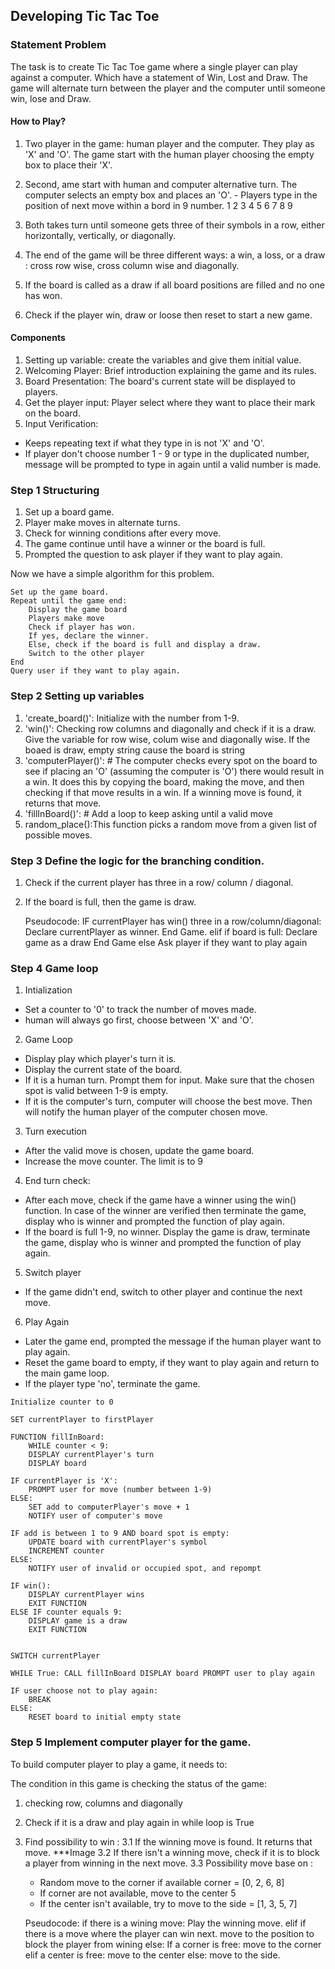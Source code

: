 ## Developing Tic Tac Toe 

### Statement Problem
The task is to create Tic Tac Toe game where a single player can play against a computer.
Which have a statement of Win, Lost and Draw. The game will alternate turn between the
player and the computer until someone win, lose and Draw.

#### How to Play?
1) Two player in the game: human player and the computer. They play as 'X' and 'O'. The game start with the human player choosing the empty box to place their 'X'.
2) Second, ame start with human and computer alternative turn. The computer selects an empty box and places an 'O'. - Players type in the position of next move within a bord in 9 number. 
  	1 2 3
	4 5 6
	7 8 9

3) Both takes turn until someone gets three of their symbols in a row, either horizontally, vertically, or diagonally. 
4) The end of the game will be three different ways: a win, a loss, or a draw : cross row wise, cross column wise and diagonally.
5) If the board is called as a draw if all board positions are filled and no one has won.
6) Check if the player win, draw or loose then reset to start a new game.

#### Components
1) Setting up variable: create the variables and give them initial value.
2) Welcoming Player: Brief introduction explaining the game and its rules.
3) Board Presentation: The board's current state will be displayed to players.
4) Get the player input: Player select where they want to place their mark on the board.
5) Input Verification: 
- Keeps repeating text if what they type in is not 'X' and 'O'.
- If player don't choose number 1 - 9 or type in the duplicated number, message will be prompted to type in again until a valid number is made.


### Step 1 Structuring
1. Set up a board game.
2. Player make moves in alternate turns.
3. Check for winning conditions after every move.
4. The game continue until have a winner or the board is full.
5. Prompted the question to ask player if they want to play again.

Now we have a simple algorithm for this problem.

	Set up the game board.
	Repeat until the game end:
		Display the game board
		Players make move
		Check if player has won.
		If yes, declare the winner.
		Else, check if the board is full and display a draw.
		Switch to the other player
	End
	Query user if they want to play again.

### Step 2 Setting up variables
1) 'create_board()': Initialize with the number from 1-9.
2) 'win()': Checking row columns and diagonally and check if it is a draw. Give the variable for row wise, colum wise and diagonally wise. If the boaed is draw, empty string cause the board is string
3) 'computerPlayer()': # The computer checks every spot on the board to see if placing an 'O' (assuming the computer is 'O') there would result in a win.
It does this by copying the board, making the move, and then checking if that move results in a win.
If a winning move is found, it returns that move.
4) 'fillInBoard()': # Add a loop to keep asking until a valid move
5) random_place():This function picks a random move from a given list of possible moves.


### Step 3 Define the logic for the branching condition.

1) Check if the current player has three in a row/ column / diagonal.
2) If the board is full, then the game is draw.


	Pseudocode:
	IF currentPlayer has win() three in a row/column/diagonal:
		Declare currentPlayer as winner.
		End Game.
	elif if board is full:
		Declare game as a draw
		End Game
	else Ask player if they want to play again


### Step 4 Game loop
1) Intialization
- Set a counter to '0' to track the number of moves made.  
- human will always go first, choose between 'X' and 'O'.

2) Game Loop
- Display play which player's turn it is.
- Display the current state of the board.
- If it is a human turn. Prompt them for input. Make sure that the chosen spot is valid between 1-9 is empty.
- If it is the computer's turn, computer will choose the best move. Then will notify the human player of the computer chosen move.

3) Turn execution 
- After the valid move is chosen, update the game board.
- Increase the move counter. The limit is to 9
4) End turn check:
- After each move, check if the game have a winner using the win() function. In case of the winner are verified then terminate the game, display who is winner and prompted the function of play again.
- If the board is full 1-9, no winner. Display the game is draw, terminate the game, display who is winner and prompted the function of play again.
5) Switch player
- If the game didn't end, switch to other player and continue the next move.
6) Play Again
- Later the game end, prompted the message if the human player want to play again.
- Reset the game board to empty, if they want to play again and return to the main game loop.
- If the player type 'no', terminate the game.



`Initialize counter to 0`

`SET currentPlayer to firstPlayer`

	FUNCTION fillInBoard:
		WHILE counter < 9:
		DISPLAY currentPlayer's turn
		DISPLAY board
	
	IF currentPlayer is 'X':
		PROMPT user for move (number between 1-9)
	ELSE:
		SET add to computerPlayer's move + 1
		NOTIFY user of computer's move
	
	IF add is between 1 to 9 AND board spot is empty:
		UPDATE board with currentPlayer's symbol
		INCREMENT counter
	ELSE:
		NOTIFY user of invalid or occupied spot, and repompt

	IF win():
		DISPLAY currentPlayer wins
		EXIT FUNCTION
	ELSE IF counter equals 9:
		DISPLAY game is a draw
		EXIT FUNCTION


	SWITCH currentPlayer

`WHILE True:
	CALL fillInBoard
	DISPLAY board
	PROMPT user to play again`
	
	IF user choose not to play again:
		BREAK
	ELSE:
		RESET board to initial empty state


### Step 5 Implement computer player for the game.
To build computer player to play a game, it needs to:

The condition in this game is checking the status of the game:
1) checking row, columns and diagonally
2) Check if it is a draw and play again in while loop is True
3) Find possibility to win :
3.1 If the winning move is found. It returns that move. ***Image 
3.2 If there isn't a winning move, check if it is to block a player from winning in the next move.
3.3 Possibility move base on :
   - Random move to the corner if available corner = [0, 2, 6, 8]
   - If corner are not available, move to the center 5	
   - If the center isn't available, try to move to the side = [1, 3, 5, 7]


	Pseudocode:
	if there is a wining move:
		Play the winning move.
	elif if there is a move where the player can win next.
		move to the position to block the player from wining
	else:
		If a corner is free:
			move to the corner
		elif a center is free:
			move to the center
		else:
			move to the side. 

	

